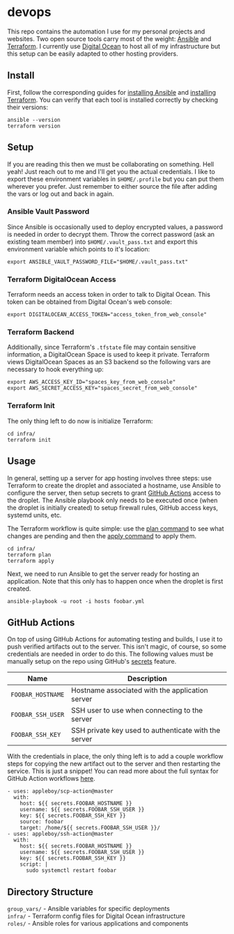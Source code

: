 # devops
This repo contains the automation I use for my personal projects and websites.
Two open source tools carry most of the weight: [Ansible](https://www.ansible.com/) and [Terraform](https://www.terraform.io/).
I currently use [Digital Ocean](https://www.digitalocean.com/) to host all of my infrastructure but this setup can be easily adapted to other hosting providers.

## Install
First, follow the corresponding guides for [installing Ansible](https://docs.ansible.com/ansible/latest/installation_guide/intro_installation.html) and [installing Terraform](https://www.terraform.io/downloads.html).
You can verify that each tool is installed correctly by checking their versions:
```
ansible --version
terraform version
```

## Setup
If you are reading this then we must be collaborating on something. Hell yeah!
Just reach out to me and I'll get you the actual credentials.
I like to export these environment variables in `$HOME/.profile` but you can put them wherever you prefer.
Just remember to either source the file after adding the vars or log out and back in again.

### Ansible Vault Password
Since Ansible is occasionally used to deploy encrypted values, a password is needed in order to decrypt them.
Throw the correct password (ask an existing team member) into `$HOME/.vault_pass.txt` and export this environment variable which points to it's location:
```
export ANSIBLE_VAULT_PASSWORD_FILE="$HOME/.vault_pass.txt"
```

### Terraform DigitalOcean Access
Terraform needs an access token in order to talk to Digital Ocean.
This token can be obtained from Digital Ocean's web console:
```
export DIGITALOCEAN_ACCESS_TOKEN="access_token_from_web_console"
```

### Terraform Backend
Additionally, since Terraform's `.tfstate` file may contain sensitive information, a DigitalOcean Space is used to keep it private.
Terraform views DigitalOcean Spaces as an S3 backend so the following vars are necessary to hook everything up:
```
export AWS_ACCESS_KEY_ID="spaces_key_from_web_console"
export AWS_SECRET_ACCESS_KEY="spaces_secret_from_web_console"
```

### Terraform Init
The only thing left to do now is initialize Terraform:
```
cd infra/
terraform init
```

## Usage
In general, setting up a server for app hosting involves three steps: use Terraform to create the droplet and associated a hostname, use Ansible to configure the server, then setup secrets to grant [GitHub Actions](https://github.com/features/actions) access to the droplet.
The Ansible playbook only needs to be executed once (when the droplet is initially created) to setup firewall rules, GitHub access keys, systemd units, etc.

The Terraform workflow is quite simple: use the [plan command](https://www.terraform.io/docs/cli/commands/plan.html) to see what changes are pending and then the [apply command](https://www.terraform.io/docs/cli/commands/apply.html) to apply them.
```
cd infra/
terraform plan
terraform apply
```

Next, we need to run Ansible to get the server ready for hosting an application.
Note that this only has to happen once when the droplet is first created.
```
ansible-playbook -u root -i hosts foobar.yml
```

## GitHub Actions
On top of using GitHub Actions for automating testing and builds, I use it to push verified artifacts out to the server.
This isn't magic, of course, so some credentials are needed in order to do this.
The following values must be manually setup on the repo using GitHub's [secrets](https://docs.github.com/en/actions/reference/encrypted-secrets) feature.

| Name | Description |
| --- | --- |
| `FOOBAR_HOSTNAME` | Hostname associated with the application server |
| `FOOBAR_SSH_USER` | SSH user to use when connecting to the server |
| `FOOBAR_SSH_KEY` | SSH private key used to authenticate with the server |

With the credentials in place, the only thing left is to add a couple workflow steps for copying the new artifact out to the server and then restarting the service.
This is just a snippet!
You can read more about the full syntax for GitHub Action workflows [here](https://docs.github.com/en/actions/reference/workflow-syntax-for-github-actions).
```
- uses: appleboy/scp-action@master
  with:
    host: ${{ secrets.FOOBAR_HOSTNAME }}
    username: ${{ secrets.FOOBAR_SSH_USER }}
    key: ${{ secrets.FOOBAR_SSH_KEY }}
    source: foobar
    target: /home/${{ secrets.FOOBAR_SSH_USER }}/
- uses: appleboy/ssh-action@master
  with:
    host: ${{ secrets.FOOBAR_HOSTNAME }}
    username: ${{ secrets.FOOBAR_SSH_USER }}
    key: ${{ secrets.FOOBAR_SSH_KEY }}
    script: |
      sudo systemctl restart foobar
```

## Directory Structure
`group_vars/` - Ansible variables for specific deployments  
`infra/` - Terraform config files for Digital Ocean infrastructure  
`roles/` - Ansible roles for various applications and components  
